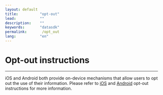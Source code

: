 ```yaml
---
layout: default
title:          "opt-out"
lead:           ""
description:    ""
keywords:       "datasdk"
permalink:       /opt_out
lang:           "en"
---
```


# Opt-out instructions
---
iOS and Android both provide on-device mechanisms that allow users to opt out the use of their information. 
Please refer to [iOS](https://datasdk.vpon.com/ios-opt-out) and [Android](https://datasdk.vpon.com/android-opt-out) opt-out instructions for more information.


